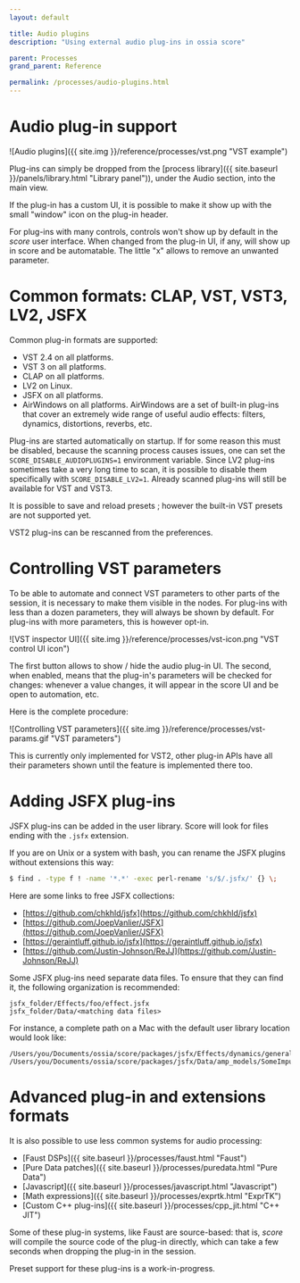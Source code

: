```yaml
---
layout: default

title: Audio plugins
description: "Using external audio plug-ins in ossia score"

parent: Processes
grand_parent: Reference

permalink: /processes/audio-plugins.html
---
```


# Audio plug-in support

![Audio plugins]({{ site.img }}/reference/processes/vst.png "VST example")

Plug-ins can simply be dropped from the [process library]({{ site.baseurl }}/panels/library.html "Library panel")), under the Audio section, into the main view.

If the plug-in has a custom UI, it is possible to make it show up with the small "window" icon on the plug-in header.

For plug-ins with many controls, controls won't show up by default in the *score* user interface. When changed from the plug-in UI, if any, will show up in score and be automatable. The little "x" allows to remove an unwanted parameter.

# Common formats: CLAP, VST, VST3, LV2, JSFX

Common plug-in formats are supported: 

- VST 2.4 on all platforms.
- VST 3 on all platforms.
- CLAP on all platforms.
- LV2 on Linux.
- JSFX on all platforms.
- AirWindows on all platforms. AirWindows are a set of built-in plug-ins that cover an extremely wide range of useful audio effects: filters, dynamics, distortions, reverbs, etc.

Plug-ins are started automatically on startup. If for some reason this must be disabled, because the scanning process causes issues, one can set the `SCORE_DISABLE_AUDIOPLUGINS=1` environment variable.
Since LV2 plug-ins sometimes take a very long time to scan, it is possible to disable them specifically with `SCORE_DISABLE_LV2=1`.
Already scanned plug-ins will still be available for VST and VST3.

It is possible to save and reload presets ; however the built-in VST presets are not supported yet.

VST2 plug-ins can be rescanned from the preferences.

# Controlling VST parameters

To be able to automate and connect VST parameters to other parts of the session, it is necessary to make them visible in the nodes.
For plug-ins with less than a dozen parameters, they will always be shown by default. For plug-ins with more parameters, this is 
however opt-in.

![VST inspector UI]({{ site.img }}/reference/processes/vst-icon.png "VST control UI icon")

The first button allows to show / hide the audio plug-in UI. The second, when enabled, means that the plug-in's parameters
will be checked for changes: whenever a value changes, it will appear in the score UI and be open to automation, etc.

Here is the complete procedure:

![Controlling VST parameters]({{ site.img }}/reference/processes/vst-params.gif "VST parameters")

This is currently only implemented for VST2, other plug-in APIs have all their parameters shown until the feature is implemented there too.

# Adding JSFX plug-ins

JSFX plug-ins can be added in the user library. Score will look for files ending with the `.jsfx` extension.

If you are on Unix or a system with bash, you can rename the JSFX plugins without extensions this way:

```bash
$ find . -type f ! -name '*.*' -exec perl-rename 's/$/.jsfx/' {} \;
```

Here are some links to free JSFX collections:
- [https://github.com/chkhld/jsfx](https://github.com/chkhld/jsfx)
- [https://github.com/JoepVanlier/JSFX](https://github.com/JoepVanlier/JSFX)
- [https://geraintluff.github.io/jsfx](https://geraintluff.github.io/jsfx)
- [https://github.com/Justin-Johnson/ReJJ](https://github.com/Justin-Johnson/ReJJ)

Some JSFX plug-ins need separate data files.
To ensure that they can find it, the following organization is recommended: 

```
jsfx_folder/Effects/foo/effect.jsfx
jsfx_folder/Data/<matching data files>
```

For instance, a complete path on a Mac with the default user library location would look like:

```
/Users/you/Documents/ossia/score/packages/jsfx/Effects/dynamics/general_dynamics.jsfx
/Users/you/Documents/ossia/score/packages/jsfx/Data/amp_models/SomeImpulse.wav
```
# Advanced plug-in and extensions formats

It is also possible to use less common systems for audio processing:
* [Faust DSPs]({{ site.baseurl }}/processes/faust.html "Faust")
* [Pure Data patches]({{ site.baseurl }}/processes/puredata.html "Pure Data")
* [Javascript]({{ site.baseurl }}/processes/javascript.html "Javascript")
* [Math expressions]({{ site.baseurl }}/processes/exprtk.html "ExprTK")
* [Custom C++ plug-ins]({{ site.baseurl }}/processes/cpp_jit.html "C++ JIT")

Some of these plug-in systems, like Faust are source-based: that is, *score* will compile the source code of the plug-in directly, which can take a few seconds when dropping the plug-in in the session.

Preset support for these plug-ins is a work-in-progress.

